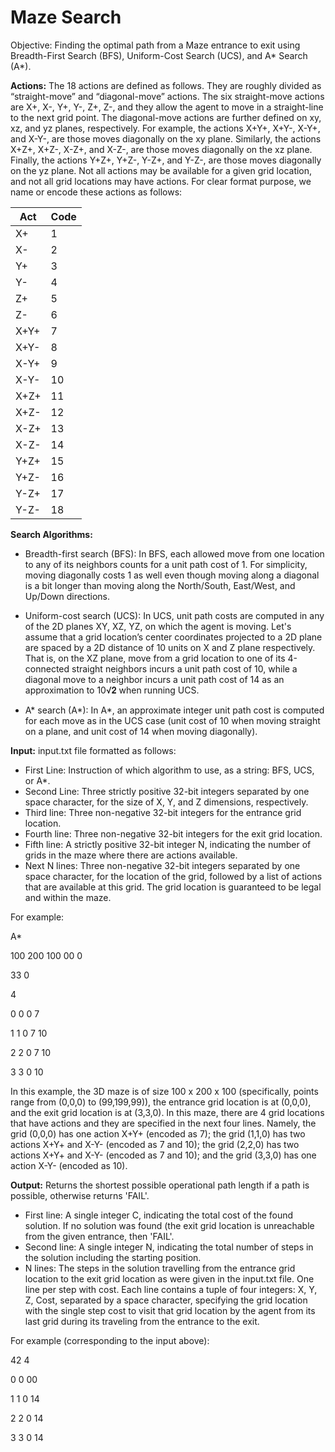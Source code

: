 # Maze Search

Objective: Finding the optimal path from a Maze entrance to exit using Breadth-First Search (BFS), Uniform-Cost Search (UCS), and A* Search (A*).

**Actions:**
The 18 actions are defined as follows. They are roughly divided as “straight-move” and “diagonal-move” actions. The six straight-move actions are X+, X-, Y+, Y-, Z+, Z-, and they allow the agent to move in a straight-line to the next grid point. The diagonal-move actions are further defined on xy, xz, and yz planes, respectively. For example, the actions X+Y+, X+Y-, X-Y+, and X-Y-, are those moves diagonally on the xy plane. Similarly, the actions X+Z+, X+Z-, X-Z+, and X-Z-, are those moves diagonally on the xz plane. Finally, the actions Y+Z+, Y+Z-, Y-Z+, and Y-Z-, are those moves diagonally on the yz plane. Not all actions may be available for a given grid location, and not all grid locations may have actions. For clear format purpose, we name or encode these actions as follows:

| Act    | Code |
|--------|------|
| X+     | 1    |
| X-     | 2    |
| Y+     | 3    |
| Y-     | 4    |
| Z+     | 5    |
| Z-     | 6    |
| X+Y+   | 7    |
| X+Y-   | 8    |
| X-Y+   | 9    |
| X-Y-   | 10   |
| X+Z+   | 11   |
| X+Z-   | 12   |
| X-Z+   | 13   |
| X-Z-   | 14   |
| Y+Z+   | 15   |
| Y+Z-   | 16   |
| Y-Z+   | 17   |
| Y-Z-   | 18   |

**Search Algorithms:**

- Breadth-first search (BFS): In BFS, each allowed move from one location to any of its neighbors counts for a unit path cost of 1. For simplicity, moving diagonally costs 1 as well even though moving along a diagonal is a bit longer than moving along the North/South, East/West, and Up/Down directions.
 
- Uniform-cost search (UCS): In UCS, unit path costs are computed in any of the 2D planes XY, XZ, YZ, on which the agent is moving. Let's assume that a grid location’s center coordinates projected to a 2D plane are spaced by a 2D distance of 10 units on X and Z plane respectively. That is, on the XZ plane, move from a grid location to one of its 4-connected straight neighbors incurs a unit path cost of 10, while a diagonal move to a neighbor incurs a unit path cost of ​14 as an approximation to 10​√𝟐 ​when running UCS.
 
- A* search (A*): In A*, an approximate integer unit path cost is computed for each move as in the UCS case (unit cost of 10 when moving straight on a plane, and unit cost of 14 when moving diagonally). 


**Input:** 
 input.txt file formatted as follows:
 - First Line: Instruction of which algorithm to use, as a string: BFS, UCS, or A*.
 - Second Line: Three strictly positive 32-bit integers separated by one space character, for the size of X, Y, and Z dimensions, respectively.
 - Third line: Three non-negative 32-bit integers for the entrance grid location.
 - Fourth line: Three non-negative 32-bit integers for the exit grid location.
 - Fifth line: A strictly positive 32-bit integer N, indicating the number of grids in the maze where there are actions available.
 - Next N lines: Three non-negative 32-bit integers separated by one space character, for the location of the grid, followed by a list of actions that are available at this grid. The grid location is guaranteed to be legal and within the maze.

 For example:
 
 A*
 
 100 200 100 00 0

 33 0
 
 4
 
 0 0 0 7
 
 1 1 0 7 10
 
 2 2 0 7 10 
 
 3 3 0 10

In this example, the 3D maze is of size 100 x 200 x 100 (​specifically, points range from (0,0,0) to (99,199,99)​), the entrance grid location is at (0,0,0), and the exit grid location is at (3,3,0). In this maze, there are 4 grid locations that have actions and they are specified in the next four lines. ​Namely, the grid (0,0,0) has one action X+Y+ (encoded as 7); the grid (1,1,0) has two actions X+Y+ and X-Y- (encoded as 7 and 10); the grid (2,2,0) has two actions X+Y+ and X-Y- (encoded as 7 and 10); and the grid (3,3,0) has one action X-Y- (encoded as 10).

**Output:** 
Returns the shortest possible operational path length if a path is possible, otherwise returns 'FAIL'.

 - First line: A single integer C, indicating the total cost of the found solution. If no solution was found (the exit grid location is unreachable from the given entrance, then 'FAIL'.
 - Second line: A single integer N, indicating the total number of steps in the solution including the starting position.
 - N lines: The steps in the solution travelling from the entrance grid location to the exit grid location as were given in the input.txt file. One line per step with cost. Each line contains a tuple of four integers: X, Y, Z, Cost, separated by a space character, specifying the grid location with the single step cost to visit that grid location by the agent from its last grid during its traveling from the entrance to the exit.

For example (corresponding to the input above):

42 4

0 0 00

1 1 0 14

2 2 0 14

3 3 0 14
